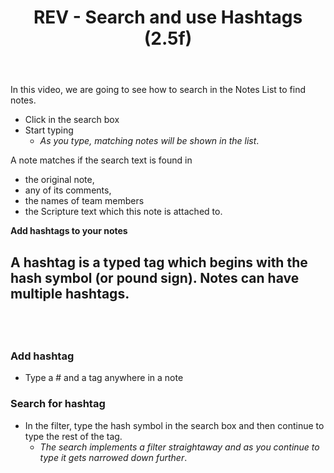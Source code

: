 ﻿---
title: REV - Search and use Hashtags (2.5f)
---
In this video, we are going to see how to search in the Notes List to find notes.

-  Click in the search box
-  Start typing
   -  *As you type, matching notes will be shown in the list*.

A note matches if the search text is found in

-  the original note,
-  any of its comments,
-  the names of team members
-  the Scripture text which this note is attached to.

**Add hashtags to your notes**

A hashtag is a typed tag which begins with the hash symbol (or pound sign). Notes can have multiple hashtags.
 
-----

 
-----


### Add hashtag

-  Type a \# and a tag anywhere in a note

### Search for hashtag

-  In the filter, type the hash symbol in the search box and then continue to type the rest of the tag.
    -  *The search implements a filter straightaway and as you continue to type it gets narrowed down further*.

